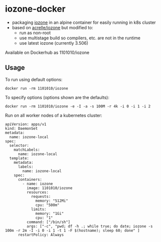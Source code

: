 # iozone-docker
* packaging [iozone](https://www.iozone.org/) in an alpine container for easily running in k8s cluster
* based on [acrelle/iozone](https://github.com/acrelle/iozone-docker) but modified to:
  * run as non-root
  * use multistage build so compilers, etc. are not in the runtime
  * use latest iozone (currently 3.506)

Available on Dockerhub as 1101010/iozone

## Usage
To run using default options:
```
docker run -rm 1101010/iozone
```

To specify options (options shown are the defaults):
```
docker run -rm 1101010/iozone -e -I -a -s 100M -r 4k -i 0 -i 1 -i 2
```

Run on all worker nodes of a kubernetes cluster:
```
apiVersion: apps/v1
kind: DaemonSet
metadata:
  name: iozone-local
spec:
  selector:
    matchLabels:
      name: iozone-local
  template:
    metadata:
      labels:
        name: iozone-local
    spec:
      containers:
        - name: iozone
          image: 1101010/iozone
          resources:
            requests:
              memory: "512Mi"
              cpu: "500m"
            limits:
              memory: "1Gi"
              cpu: "1"
          command: ["/bin/sh"]
          args: ["-c", "pwd; df -h .; while true; do date; iozone -s 100m -r 2m -I -i 0 -i 1 -t 1 -F $(hostname); sleep 60; done" ]
      restartPolicy: Always
```

